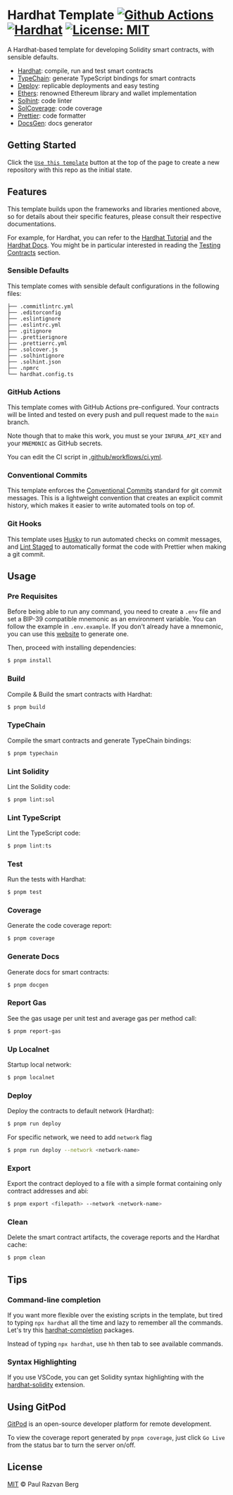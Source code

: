 # Hardhat Template [![Github Actions][gha-badge]][gha] [![Hardhat][hardhat-badge]][hardhat] [![License: MIT][license-badge]][license]

[gha]: https://github.com/paulrberg/hardhat-template/actions
[gha-badge]: https://github.com/paulrberg/hardhat-template/actions/workflows/ci.yml/badge.svg
[hardhat]: https://hardhat.org/
[hardhat-badge]: https://img.shields.io/badge/Built%20with-Hardhat-FFDB1C.svg
[license]: https://opensource.org/licenses/MIT
[license-badge]: https://img.shields.io/badge/License-MIT-blue.svg

A Hardhat-based template for developing Solidity smart contracts, with sensible defaults.

- [Hardhat](https://github.com/nomiclabs/hardhat): compile, run and test smart contracts
- [TypeChain](https://github.com/ethereum-ts/TypeChain): generate TypeScript bindings for smart contracts
- [Deploy](https://github.com/wighawag/hardhat-deploy): replicable deployments and easy testing
- [Ethers](https://github.com/ethers-io/ethers.js/): renowned Ethereum library and wallet implementation
- [Solhint](https://github.com/protofire/solhint): code linter
- [SolCoverage](https://github.com/sc-forks/solidity-coverage): code coverage
- [Prettier](https://github.com/prettier-solidity/prettier-plugin-solidity): code formatter
- [DocsGen](https://github.com/OpenZeppelin/solidity-docgen): docs generator

## Getting Started

Click the [`Use this template`](https://github.com/paulrberg/hardhat-template/generate) button at the top of the page to
create a new repository with this repo as the initial state.

## Features

This template builds upon the frameworks and libraries mentioned above, so for details about their specific features, please consult their respective documentations.

For example, for Hardhat, you can refer to the [Hardhat Tutorial](https://hardhat.org/tutorial) and the [Hardhat
Docs](https://hardhat.org/docs). You might be in particular interested in reading the [Testing Contracts](https://hardhat.org/tutorial/testing-contracts) section.

### Sensible Defaults

This template comes with sensible default configurations in the following files:

```text
├── .commitlintrc.yml
├── .editorconfig
├── .eslintignore
├── .eslintrc.yml
├── .gitignore
├── .prettierignore
├── .prettierrc.yml
├── .solcover.js
├── .solhintignore
├── .solhint.json
├── .npmrc
└── hardhat.config.ts
```

### GitHub Actions

This template comes with GitHub Actions pre-configured. Your contracts will be linted and tested on every push and pull
request made to the `main` branch.

Note though that to make this work, you must se your `INFURA_API_KEY` and your `MNEMONIC` as GitHub secrets.

You can edit the CI script in [.github/workflows/ci.yml](./.github/workflows/ci.yml).

### Conventional Commits

This template enforces the [Conventional Commits](https://www.conventionalcommits.org/) standard for git commit messages.
This is a lightweight convention that creates an explicit commit history, which makes it easier to write automated
tools on top of.

### Git Hooks

This template uses [Husky](https://github.com/typicode/husky) to run automated checks on commit messages, and [Lint Staged](https://github.com/okonet/lint-staged) to automatically format the code with Prettier when making a git commit.

## Usage

### Pre Requisites

Before being able to run any command, you need to create a `.env` file and set a BIP-39 compatible mnemonic as an environment
variable. You can follow the example in `.env.example`. If you don't already have a mnemonic, you can use this [website](https://iancoleman.io/bip39/) to generate one.

Then, proceed with installing dependencies:

```sh
$ pnpm install
```

### Build

Compile & Build the smart contracts with Hardhat:

```sh
$ pnpm build
```

### TypeChain

Compile the smart contracts and generate TypeChain bindings:

```sh
$ pnpm typechain
```

### Lint Solidity

Lint the Solidity code:

```sh
$ pnpm lint:sol
```

### Lint TypeScript

Lint the TypeScript code:

```sh
$ pnpm lint:ts
```

### Test

Run the tests with Hardhat:

```sh
$ pnpm test
```

### Coverage

Generate the code coverage report:

```sh
$ pnpm coverage
```

### Generate Docs

Generate docs for smart contracts:

```sh
$ pnpm docgen
```

### Report Gas

See the gas usage per unit test and average gas per method call:

```sh
$ pnpm report-gas
```

### Up Localnet

Startup local network:

```sh
$ pnpm localnet
```

### Deploy

Deploy the contracts to default network (Hardhat):

```sh
$ pnpm run deploy
```

For specific network, we need to add `network` flag

```sh
$ pnpm run deploy --network <network-name>
```

### Export

Export the contract deployed to a file with a simple format containing only contract addresses and abi:

```sh
$ pnpm export <filepath> --network <network-name>
```

### Clean

Delete the smart contract artifacts, the coverage reports and the Hardhat cache:

```sh
$ pnpm clean
```

## Tips

### Command-line completion

If you want more flexible over the existing scripts in the template, but tired to typing `npx hardhat` all the time and lazy to remember all the commands. Let's try this [hardhat-completion](https://hardhat.org/hardhat-runner/docs/guides/command-line-completion#command-line-completion) packages.

Instead of typing `npx hardhat`, use `hh` then tab to see available commands.

### Syntax Highlighting

If you use VSCode, you can get Solidity syntax highlighting with the [hardhat-solidity](https://marketplace.visualstudio.com/items?itemName=NomicFoundation.hardhat-solidity) extension.

## Using GitPod

[GitPod](https://www.gitpod.io/) is an open-source developer platform for remote development.

To view the coverage report generated by `pnpm coverage`, just click `Go Live` from the status bar to turn the server on/off.

## License

[MIT](./LICENSE.md) © Paul Razvan Berg
